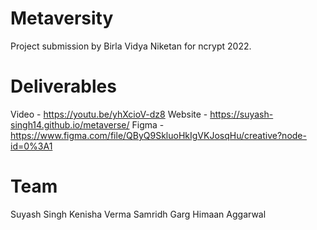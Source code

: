 # Metaversity
Project submission by Birla Vidya Niketan for ncrypt 2022.

# Deliverables
Video - https://youtu.be/yhXcioV-dz8
Website - https://suyash-singh14.github.io/metaverse/
Figma - https://www.figma.com/file/QByQ9SkluoHkIgVKJosqHu/creative?node-id=0%3A1

# Team 
Suyash Singh 
Kenisha Verma
Samridh Garg
Himaan Aggarwal
